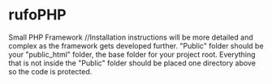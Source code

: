 # rufoPHP
Small PHP Framework
//Installation instructions will be more detailed and complex as the framework gets developed further.
"Public" folder should be your "public_html" folder, the base folder for your project root. Everything that is not inside the "Public" folder should be placed one directory above so the code is protected.
